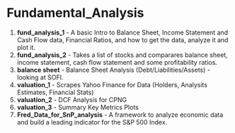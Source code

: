 # Fundamental_Analysis
1) **fund_analysis_1**             - A basic Intro to Balance Sheet, Income Statement and Cash Flow data, Financial Ratios, and how to get the data, analyze it and plot it. 
2) **fund_analysis_2**             - Takes a list of stocks and comparares balance sheet, income statement, cash flow statement and some profitability ratios.
3) **balance sheet**               - Balance Sheet Analysis (Debt/Liabilities/Assets) - looking at SOFI.  
4) **valuation_1**                 - Scrapes Yahoo Finance for Data (Holders, Analysits Estimates, Financial Stats)
5) **valuation_2**                 - DCF Analysis for CPNG
6) **valuation_3**                 - Summary Key Metrics Plots
7) **Fred_Data_for_SnP_analysis**  - A framework to analyze economic data and build a leading indicator for the S&P 500 Index.
